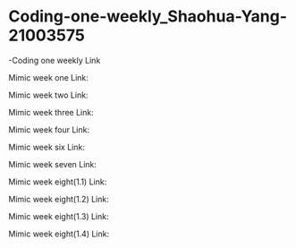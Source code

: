 # Coding-one-weekly_Shaohua-Yang-21003575

-Coding one weekly Link

Mimic week one Link:

Mimic week two Link:

Mimic week three Link:

Mimic week four Link:

Mimic week six Link:

Mimic week seven Link:

Mimic week eight(1.1) Link:

Mimic week eight(1.2) Link:

Mimic week eight(1.3) Link:

Mimic week eight(1.4) Link:
